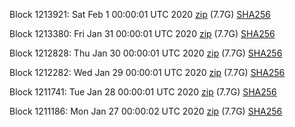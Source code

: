 Block 1213921: Sat Feb  1 00:00:01 UTC 2020 [zip](https://dash-bootstrap.ams3.digitaloceanspaces.com/mainnet/2020-02-01/bootstrap.dat.zip) (7.7G) [SHA256](https://dash-bootstrap.ams3.digitaloceanspaces.com/mainnet/2020-02-01/sha256.txt)

Block 1213380: Fri Jan 31 00:00:01 UTC 2020 [zip](https://dash-bootstrap.ams3.digitaloceanspaces.com/mainnet/2020-01-31/bootstrap.dat.zip) (7.7G) [SHA256](https://dash-bootstrap.ams3.digitaloceanspaces.com/mainnet/2020-01-31/sha256.txt)

Block 1212828: Thu Jan 30 00:00:01 UTC 2020 [zip](https://dash-bootstrap.ams3.digitaloceanspaces.com/mainnet/2020-01-30/bootstrap.dat.zip) (7.7G) [SHA256](https://dash-bootstrap.ams3.digitaloceanspaces.com/mainnet/2020-01-30/sha256.txt)

Block 1212282: Wed Jan 29 00:00:01 UTC 2020 [zip](https://dash-bootstrap.ams3.digitaloceanspaces.com/mainnet/2020-01-29/bootstrap.dat.zip) (7.7G) [SHA256](https://dash-bootstrap.ams3.digitaloceanspaces.com/mainnet/2020-01-29/sha256.txt)

Block 1211741: Tue Jan 28 00:00:01 UTC 2020 [zip](https://dash-bootstrap.ams3.digitaloceanspaces.com/mainnet/2020-01-28/bootstrap.dat.zip) (7.7G) [SHA256](https://dash-bootstrap.ams3.digitaloceanspaces.com/mainnet/2020-01-28/sha256.txt)

Block 1211186: Mon Jan 27 00:00:02 UTC 2020 [zip](https://dash-bootstrap.ams3.digitaloceanspaces.com/mainnet/2020-01-27/bootstrap.dat.zip) (7.7G) [SHA256](https://dash-bootstrap.ams3.digitaloceanspaces.com/mainnet/2020-01-27/sha256.txt)
